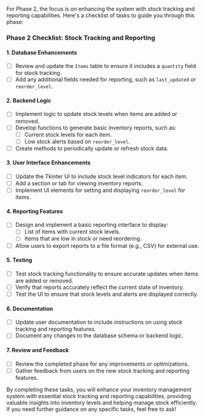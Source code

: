 For Phase 2, the focus is on enhancing the system with stock tracking and reporting capabilities. Here's a checklist of tasks to guide you through this phase:

### Phase 2 Checklist: Stock Tracking and Reporting

#### 1. **Database Enhancements**
- [ ] Review and update the `Items` table to ensure it includes a `quantity` field for stock tracking.
- [ ] Add any additional fields needed for reporting, such as `last_updated` or `reorder_level`.

#### 2. **Backend Logic**
- [ ] Implement logic to update stock levels when items are added or removed.
- [ ] Develop functions to generate basic inventory reports, such as:
  - [ ] Current stock levels for each item.
  - [ ] Low stock alerts based on `reorder_level`.
- [ ] Create methods to periodically update or refresh stock data.

#### 3. **User Interface Enhancements**
- [ ] Update the Tkinter UI to include stock level indicators for each item.
- [ ] Add a section or tab for viewing inventory reports.
- [ ] Implement UI elements for setting and displaying `reorder_level` for items.

#### 4. **Reporting Features**
- [ ] Design and implement a basic reporting interface to display:
  - [ ] List of items with current stock levels.
  - [ ] Items that are low in stock or need reordering.
- [ ] Allow users to export reports to a file format (e.g., CSV) for external use.

#### 5. **Testing**
- [ ] Test stock tracking functionality to ensure accurate updates when items are added or removed.
- [ ] Verify that reports accurately reflect the current state of inventory.
- [ ] Test the UI to ensure that stock levels and alerts are displayed correctly.

#### 6. **Documentation**
- [ ] Update user documentation to include instructions on using stock tracking and reporting features.
- [ ] Document any changes to the database schema or backend logic.

#### 7. **Review and Feedback**
- [ ] Review the completed phase for any improvements or optimizations.
- [ ] Gather feedback from users on the new stock tracking and reporting features.

By completing these tasks, you will enhance your inventory management system with essential stock tracking and reporting capabilities, providing valuable insights into inventory levels and helping manage stock efficiently. If you need further guidance on any specific tasks, feel free to ask!